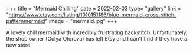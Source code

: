 +++
title = "Mermaid Chilling"
date = 2022-02-03
type= "gallery"
link = "https://www.etsy.com/listing/1010151186/blue-mermaid-cross-stitch-patternmermaid"
image = "mermaid.jpg"
+++

A lovely chill mermaid with incredibly frustrating backstitch. Unfortunately, the shop owner (Gulya Otorova) has left Etsy and I can't find if they have a new store. 
